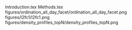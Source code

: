 Introduction.tex
Methods.tex
figures/ordination_all_day_facet/ordination_all_day_facet.png
figures/l2fc1/l2fc1.png
figures/density_profiles_topN/density_profiles_topN.png